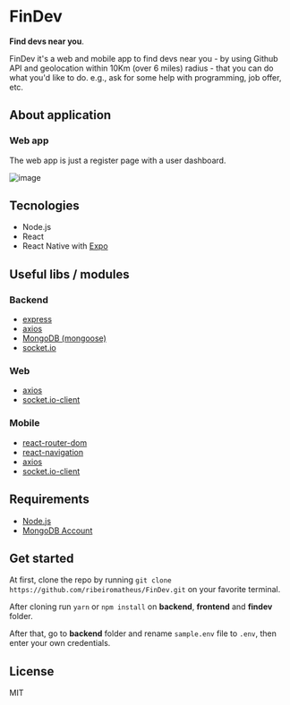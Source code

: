 # FinDev
**Find devs near you**.

FinDev it's a web and mobile app to find devs near you - by using Github API and geolocation within 10Km (over 6 miles) radius - that you can do what you'd like to do. e.g., ask for some help with programming, job offer, etc.

## About application
### Web app
The web app is just a register page with a user dashboard.

![image](https://user-images.githubusercontent.com/41703972/72548737-0f271900-386e-11ea-91ee-6c466b9a28ef.png)

## Tecnologies
- Node.js
- React
- React Native with [Expo](https://expo.io/learn)

## Useful libs / modules
### Backend
- [express](https://github.com/expressjs/express)
- [axios](https://github.com/axios/axios)
- [MongoDB (mongoose)](https://github.com/Automattic/mongoose)
- [socket.io](https://github.com/socketio/socket.io)

### Web
- [axios](https://github.com/axios/axios)
- [socket.io-client](https://github.com/socketio/socket.io-client)

### Mobile
- [react-router-dom](https://github.com/ReactTraining/react-router/tree/master/packages/react-router-dom)
- [react-navigation](https://github.com/react-navigation/react-navigation)
- [axios](https://github.com/axios/axios)
- [socket.io-client](https://github.com/socketio/socket.io-client)

## Requirements
- [Node.js](https://nodejs.org)
- [MongoDB Account](https://www.mongodb.com/cloud/atlas/efficiency?utm_source=google&utm_campaign=gs_americas_brazil_search_brand_atlas_desktop&utm_term=mongo%20atlas&utm_medium=cpc_paid_search&utm_ad=e&_bt=335229503988&_bn=g&gclid=EAIaIQobChMIhtmIud_E5gIVEISRCh0sygfvEAAYASABEgLGCvD_BwE)

## Get started
At first, clone the repo by running `git clone https://github.com/ribeiromatheus/FinDev.git` on your favorite terminal.

After cloning run `yarn` or `npm install` on **backend**, **frontend** and **findev** folder.

After that, go to **backend** folder and rename `sample.env` file to `.env`, then enter your own credentials.

## License
MIT